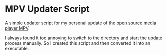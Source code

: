 # MPV Updater Script

A simple updater script for my personal update of the [open source media player MPV](https://mpv.io/).  

I always found it too annoying to switch to the directory and start the update process manually. So I created this script and then converted it into an executable.